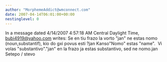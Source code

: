 ```yaml
---
author: "MorphemeAddict@wmconnect.com"
date: 2007-04-14T06:01:00+00:00
nestinglevel: 0
---
```

In a message dated 4/14/2007 4:57:18 AM Central Daylight Time, [bubi4919@yahoo.com](mailto://bubi4919@yahoo.com) writes:
Se en tiu frazo la vorto "jan" ne estas nomo (noun,substantif), kio do gxi povus esti ?jan Kanso"Nomo" estas "name".  Vi volas "substantivo"."jan" en la frazo ja estas substantivo, sed ne nomo.jan Setepo / stevo